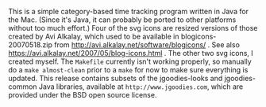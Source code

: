 This is a simple category-based time tracking program written in Java for the Mac. (Since it's Java, it can probably be ported to other platforms without too much effort.)
Four of the svg icons are resized versions of those created by Avi Alkalay, which used to be available in blogicons-20070518.zip from http://avi.alkalay.net/software/blogicons/ . See also https://avi.alkalay.net/2007/05/blog-icons.html . The other two svg icons, I created myself.
The `Makefile` currently isn't working properly, so manually do a `make almost-clean` prior to a `make` for now to make sure everything is updated.
This release contains subsets of the jgoodies-looks and jgoodies-common Java libraries, available at `http://www.jgoodies.com`, which are provided under the BSD open source license.
